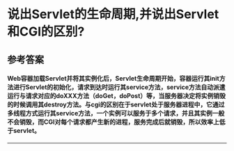 # 说出Servlet的生命周期,并说出Servlet和CGI的区别?
## 参考答案
#### Web容器加载Servlet并将其实例化后，Servlet生命周期开始，容器运行其init方法进行Servlet的初始化，请求到达时运行其service方法，service方法自动派遣运行与请求对应的doXXX方法（doGet，doPost）等，当服务器决定将实例销毁的时候调用其destroy方法。与cgi的区别在于servlet处于服务器进程中，它通过多线程方式运行其service方法，一个实例可以服务于多个请求，并且其实例一般不会销毁，而CGI对每个请求都产生新的进程，服务完成后就销毁，所以效率上低于servlet。
---
